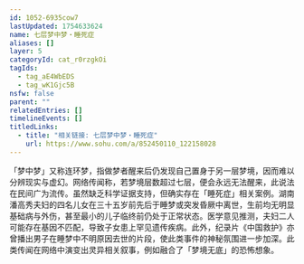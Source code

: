 ```yaml
---
id: 1052-6935cow7
lastUpdated: 1754633624
name: 七层梦中梦・睡死症
aliases: []
layer: 5
categoryId: cat_r0rzgkOi
tagIds:
  - tag_aE4WbEDS
  - tag_wK1Gjc5B
nsfw: false
parent: ""
relatedEntries: []
timelineEvents: []
titledLinks:
  - title: "相关链接: 七层梦中梦・睡死症"
    url: https://www.sohu.com/a/852450110_122158028
---
```


「梦中梦」又称连环梦，指做梦者醒来后仍发现自己置身于另一层梦境，因而难以分辨现实与虚幻。网络传闻称，若梦境层数超过七层，便会永远无法醒来，此说法在民间广为流传。虽然缺乏科学证据支持，但确实存在「睡死症」相关案例。湖南潘高秀夫妇的四名儿女在三十五岁前先后于睡梦或突发昏厥中离世，生前均无明显基础病与外伤，甚至最小的儿子临终前仍处于正常状态。医学意见推测，夫妇二人可能存在基因不匹配，导致子女患上罕见遗传疾病。此外，纪录片《中国救护》亦曾播出男子在睡梦中不明原因去世的片段，使此类事件的神秘氛围进一步加深。此类传闻在网络中演变出灵异相关叙事，例如融合了「梦境无底」的恐怖想象。